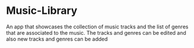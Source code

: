 # Music-Library
An app that showcases the collection of music tracks and the list of genres that are associated to the music. The tracks and genres can be edited and also new tracks and genres can be added
